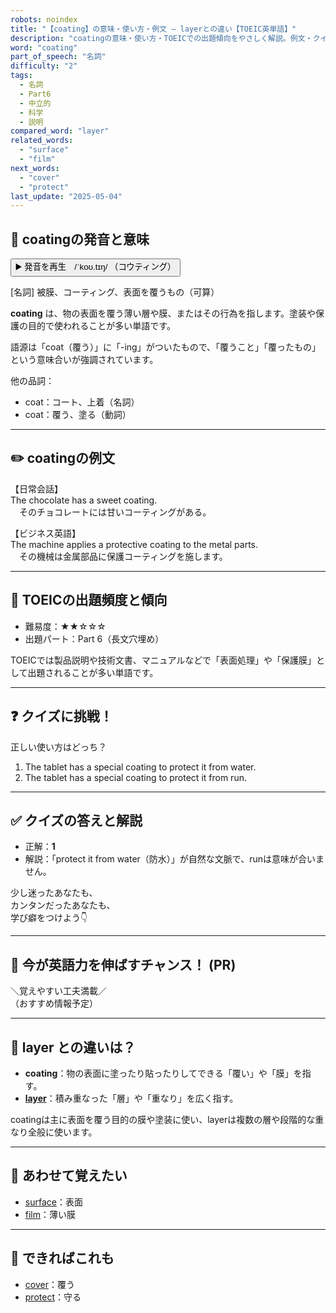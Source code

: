 ```yaml
---
robots: noindex
title: "【coating】の意味・使い方・例文 ― layerとの違い【TOEIC英単語】"
description: "coatingの意味・使い方・TOEICでの出題傾向をやさしく解説。例文・クイズ付きでlayerとの違いもわかりやすく学べます。"
word: "coating"
part_of_speech: "名詞"
difficulty: "2"
tags:
  - 名詞
  - Part6
  - 中立的
  - 科学
  - 説明
compared_word: "layer"
related_words:
  - "surface"
  - "film"
next_words:
  - "cover"
  - "protect"
last_update: "2025-05-04"
---
```


## 🔰 coatingの発音と意味

<button class="play-audio" onclick="playTTS('coating')">
  <span class="play-audio-main">
    ▶️ 発音を再生　/ˈkoʊ.tɪŋ/
  </span>
  <span class="play-audio-sub">
    （コウティング）
  </span>
</button>

[名詞] 被膜、コーティング、表面を覆うもの（可算）

**coating** は、物の表面を覆う薄い層や膜、またはその行為を指します。塗装や保護の目的で使われることが多い単語です。

語源は「coat（覆う）」に「-ing」がついたもので、「覆うこと」「覆ったもの」という意味合いが強調されています。

他の品詞：  
- coat：コート、上着（名詞）
- coat：覆う、塗る（動詞）

---

## ✏️ coatingの例文

【日常会話】  
The chocolate has a sweet coating.  
　そのチョコレートには甘いコーティングがある。

【ビジネス英語】  
The machine applies a protective coating to the metal parts.  
　その機械は金属部品に保護コーティングを施します。

---

## 🎯 TOEICの出題頻度と傾向

- 難易度：★★☆☆☆
- 出題パート：Part 6（長文穴埋め）

TOEICでは製品説明や技術文書、マニュアルなどで「表面処理」や「保護膜」として出題されることが多い単語です。

---

## ❓ クイズに挑戦！

正しい使い方はどっち？

1. The tablet has a special coating to protect it from water.  
2. The tablet has a special coating to protect it from run.

---

## ✅ クイズの答えと解説

- 正解：**1**
- 解説：「protect it from water（防水）」が自然な文脈で、runは意味が合いません。

少し迷ったあなたも、  
カンタンだったあなたも、  
学び癖をつけよう👇️

---

## 🚀 今が英語力を伸ばすチャンス！ (PR)

<div class="info-center">
＼覚えやすい工夫満載／<br>  
（おすすめ情報予定）
</div>

---

## 🤔  layer との違いは？

- **coating**：物の表面に塗ったり貼ったりしてできる「覆い」や「膜」を指す。
- **[layer](/layer)**：積み重なった「層」や「重なり」を広く指す。

coatingは主に表面を覆う目的の膜や塗装に使い、layerは複数の層や段階的な重なり全般に使います。

---

## 🧩 あわせて覚えたい

- [surface](/surface)：表面
- [film](/film)：薄い膜

---

## 📖 できればこれも

- [cover](/cover)：覆う
- [protect](/protect)：守る

<!-- cvid: aid28_bid29 -->

